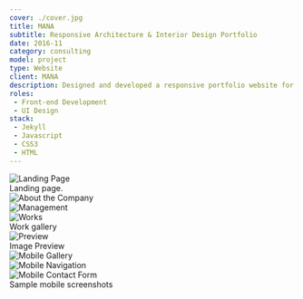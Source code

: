 ```yaml
---
cover: ./cover.jpg
title: MANA
subtitle: Responsive Architecture & Interior Design Portfolio
date: 2016-11
category: consulting
model: project
type: Website
client: MANA
description: Designed and developed a responsive portfolio website for one of the leading architecture and interior design firms in the Philippines.
roles:
 - Front-end Development
 - UI Design
stack:
 - Jekyll
 - Javascript
 - CSS3
 - HTML
---
```


<div class="ui-screenshot">
	<img alt="Landing Page" src="./landing.png" title="Landing Page" />
</div>
<figcaption>
	Landing page.
</figcaption>

<div class="ui-screenshot">
	<img alt="About the Company" src="./about.png" title="About the Company" />
</div>

<div class="ui-screenshot">
	<img alt="Management" src="./management.png" title="Management" />
</div>

<div class="ui-screenshot">
	<img alt="Works" src="./works.png" title="Works" />
</div>
<figcaption>
	Work gallery
</figcaption>

<div class="ui-screenshot">
	<img alt="Preview" src="./preview.png" title="Preview" />
</div>
<figcaption>
	Image Preview
</figcaption>

<div class="grid three-column">
	<div class="ui-screenshot">
		<img alt="Mobile Gallery" src="./mobile-gallery.png" title="Mobile Gallery" />
	</div>
	<div class="ui-screenshot">
		<img alt="Mobile Navigation" src="./mobile-nav.png" title="Mobile Navigation" />
	</div>
	<div class="ui-screenshot">
		<img alt="Mobile Contact Form" src="./mobile-contact.png" title="Mobile Contact Form" />
	</div>
</div>
<figcaption>
	Sample mobile screenshots
</figcaption>
